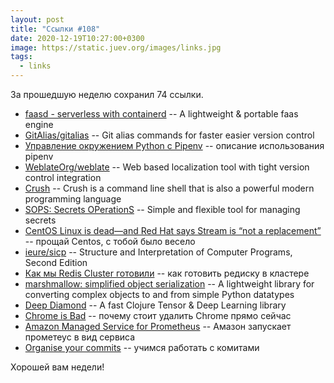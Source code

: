 ```yaml
---
layout: post
title: "Ссылки #108"
date: 2020-12-19T10:27:00+0300
image: https://static.juev.org/images/links.jpg
tags:
  - links
---
```

За прошедшую неделю сохранил 74 ссылки.

* [faasd - serverless with containerd](https://github.com/openfaas/faasd) -- A lightweight & portable faas engine
* [GitAlias/gitalias](https://github.com/GitAlias/gitalias) -- Git alias commands for faster easier version control
* [Управление окружением Python c Pipenv](https://habr.com/ru/post/413009/) -- описание использования pipenv
* [WeblateOrg/weblate](https://github.com/WeblateOrg/weblate) -- Web based localization tool with tight version control integration
* [Crush](https://github.com/liljencrantz/crush) -- Crush is a command line shell that is also a powerful modern programming language
* [SOPS: Secrets OPerationS](https://github.com/mozilla/sops) -- Simple and flexible tool for managing secrets
* [CentOS Linux is dead—and Red Hat says Stream is “not a replacement”](https://arstechnica.com/gadgets/2020/12/centos-shifts-from-red-hat-unbranded-to-red-hat-beta/) -- прощай Centos, с тобой было весело
* [ieure/sicp](https://github.com/ieure/sicp) -- Structure and Interpretation of Computer Programs, Second Edition
* [Как мы Redis Cluster готовили](https://habr.com/ru/post/320902/) -- как готовить редиску в кластере
* [marshmallow: simplified object serialization](https://github.com/marshmallow-code/marshmallow) -- A lightweight library for converting complex objects to and from simple Python datatypes
* [Deep Diamond](https://github.com/uncomplicate/deep-diamond) -- A fast Clojure Tensor & Deep Learning library
* [Chrome is Bad](https://chromeisbad.com/) -- почему стоит удалить Chrome прямо сейчас
* [Amazon Managed Service for Prometheus](https://aws.amazon.com/prometheus/) -- Амазон запускает прометеус в вид сервиса
* [Organise your commits](https://www.ncameron.org/blog/organise-your-commits/)  -- учимся работать с комитами

Хорошей вам недели!
